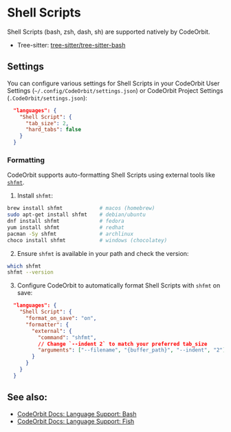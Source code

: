 # Shell Scripts

Shell Scripts (bash, zsh, dash, sh) are supported natively by CodeOrbit.

- Tree-sitter: [tree-sitter/tree-sitter-bash](https://github.com/tree-sitter/tree-sitter-bash)

## Settings

You can configure various settings for Shell Scripts in your CodeOrbit User Settings (`~/.config/CodeOrbit/settings.json`) or CodeOrbit Project Settings (`.CodeOrbit/settings.json`):

```json
  "languages": {
    "Shell Script": {
      "tab_size": 2,
      "hard_tabs": false
    }
  }
```

### Formatting

CodeOrbit supports auto-formatting Shell Scripts using external tools like [`shfmt`](https://github.com/mvdan/sh).

1. Install `shfmt`:

```sh
brew install shfmt            # macos (homebrew)
sudo apt-get install shfmt    # debian/ubuntu
dnf install shfmt             # fedora
yum install shfmt             # redhat
pacman -Sy shfmt              # archlinux
choco install shfmt           # windows (chocolatey)
```

2. Ensure `shfmt` is available in your path and check the version:

```sh
which shfmt
shfmt --version
```

3. Configure CodeOrbit to automatically format Shell Scripts with `shfmt` on save:

```json
  "languages": {
    "Shell Script": {
      "format_on_save": "on",
      "formatter": {
        "external": {
          "command": "shfmt",
          // Change `--indent 2` to match your preferred tab_size
          "arguments": ["--filename", "{buffer_path}", "--indent", "2"]
        }
      }
    }
  }
```

## See also:

- [CodeOrbit Docs: Language Support: Bash](./bash.md)
- [CodeOrbit Docs: Language Support: Fish](./fish.md)
